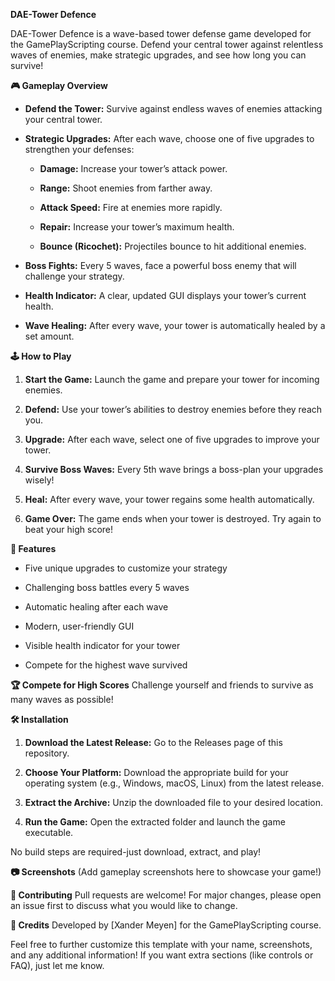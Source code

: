 **DAE-Tower Defence**

DAE-Tower Defence is a wave-based tower defense game developed for the GamePlayScripting course. Defend your central tower against relentless waves of enemies, make strategic upgrades, and see how long you can survive!

**🎮 Gameplay Overview**
- **Defend the Tower:**
Survive against endless waves of enemies attacking your central tower.

- **Strategic Upgrades:**
After each wave, choose one of five upgrades to strengthen your defenses:

  - **Damage:** Increase your tower’s attack power.

  - **Range:** Shoot enemies from farther away.

  - **Attack Speed:** Fire at enemies more rapidly.

  - **Repair:** Increase your tower’s maximum health.

  - **Bounce (Ricochet):** Projectiles bounce to hit additional enemies.

- **Boss Fights:**
Every 5 waves, face a powerful boss enemy that will challenge your strategy.

- **Health Indicator:**
A clear, updated GUI displays your tower’s current health.

- **Wave Healing:**
After every wave, your tower is automatically healed by a set amount.

**🕹️ How to Play**
1. **Start the Game:**
Launch the game and prepare your tower for incoming enemies.

2. **Defend:**
Use your tower’s abilities to destroy enemies before they reach you.

3. **Upgrade:**
After each wave, select one of five upgrades to improve your tower.

4. **Survive Boss Waves:**
Every 5th wave brings a boss-plan your upgrades wisely!

5. **Heal:**
After every wave, your tower regains some health automatically.

6. **Game Over:**
The game ends when your tower is destroyed. Try again to beat your high score!

**🚀 Features**
- Five unique upgrades to customize your strategy

- Challenging boss battles every 5 waves

- Automatic healing after each wave

- Modern, user-friendly GUI

- Visible health indicator for your tower

- Compete for the highest wave survived

**🏆 Compete for High Scores**
Challenge yourself and friends to survive as many waves as possible!

**🛠️ Installation**
1. **Download the Latest Release:**
Go to the Releases page of this repository.

2. **Choose Your Platform:**
Download the appropriate build for your operating system (e.g., Windows, macOS, Linux) from the latest release.

3. **Extract the Archive:**
Unzip the downloaded file to your desired location.

4. **Run the Game:**
Open the extracted folder and launch the game executable.

No build steps are required-just download, extract, and play!

**📷 Screenshots**
(Add gameplay screenshots here to showcase your game!)

**🤝 Contributing**
Pull requests are welcome! For major changes, please open an issue first to discuss what you would like to change.

**🙌 Credits**
Developed by [Xander Meyen] for the GamePlayScripting course.

Feel free to further customize this template with your name, screenshots, and any additional information! If you want extra sections (like controls or FAQ), just let me know.
